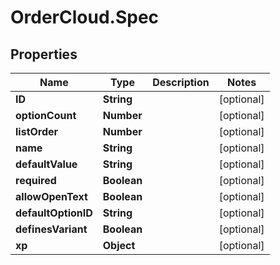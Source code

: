 # OrderCloud.Spec

## Properties
Name | Type | Description | Notes
------------ | ------------- | ------------- | -------------
**ID** | **String** |  | [optional] 
**optionCount** | **Number** |  | [optional] 
**listOrder** | **Number** |  | [optional] 
**name** | **String** |  | [optional] 
**defaultValue** | **String** |  | [optional] 
**required** | **Boolean** |  | [optional] 
**allowOpenText** | **Boolean** |  | [optional] 
**defaultOptionID** | **String** |  | [optional] 
**definesVariant** | **Boolean** |  | [optional] 
**xp** | **Object** |  | [optional] 


